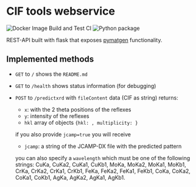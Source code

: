 # CIF tools webservice

![Docker Image Build and Test CI](https://github.com/cheminfo/xrd-tools/workflows/Docker%20Image%20Build%20CI/badge.svg)
![Python package](https://github.com/cheminfo/xrd-tools/workflows/Python%20package/badge.svg)

REST-API built with flask that exposes [pymatgen](https://duckduckgo.com/?q=pymatgen&t=brave) functionality.

## Implemented methods

- `GET` to `/` shows the `README.md`
- `GET` to `/health` shows status information (for debugging)
- `POST` to `/predictxrd` with `fileContent` data (CIF as string) returns:

  - `x`: with the 2 theta positions of the reflexes
  - `y`: intensity of the reflexes
  - `hkl` array of objects `{hkl: , multiplicity: }`

  if you also provide `jcamp=true` you will receive

  - `jcamp`: a string of the JCAMP-DX file with the predicted pattern

  you can also specify a `wavelength` which must be one of the following strings: CuKa, CuKa2, CuKa1, CuKb1, MoKa, MoKa2, MoKa1, MoKb1, CrKa, CrKa2, CrKa1, CrKb1, FeKa, FeKa2, FeKa1, FeKb1, CoKa, CoKa2, CoKa1, CoKb1, AgKa, AgKa2, AgKa1, AgKb1.
